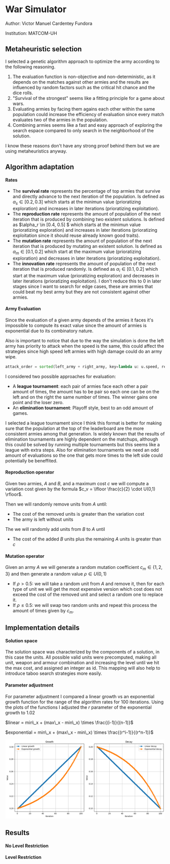# War Simulator

Author: Victor Manuel Cardentey Fundora

Institution: MATCOM-UH

## Metaheuristic selection

I selected a genetic algorithm approach to optimize the army according to the following reasoning.

1. The evaluation function is non-objective and non-deterministic, as it depends on the matches against other armies and the results are influenced by random factors such as the critical hit chance and the dice rolls.
1. "Survival of the strongest" seems like a fitting principle for a game about wars.
1. Evaluating armies by facing them agains each other within the same population could increase the efficiency of evaluation since every match evaluates two of the armies in the population. 
1. Combining armies seems like a fast and easy approach of exploring the search espace compared to only search in the neighborhood of the solution.

I know these reasons don't have any strong proof behind them but we are using metaheuristics anyway.

## Algorithm adaptation

#### Rates

- The **survival rate** represents the percentage of top armies that survive and directly advance to the next iteration of the population. Is defined as $\alpha_s \in [0.2, 0.3]$ which starts at the minimun value (prioratizing exploration) and increases in later iterations (prioratizing exploitation).
- The **reproduction rate** represents the amount of population of the next iteration that is produced by combining two existent solutions. Is defined as $\alpha_r \in [0.4, 0.5] $ which starts at the minimun value (prioratizing exploration) and increases in later iterations (prioratizing exploitation since it should reuse already known good traits). 
- The **mutation rate** represents the amount of population of the next iteration that is produced by mutating an existent solution. Is defined as $\alpha_m \in [0.1, 0.2]$ which start at the maximum value (prioratizing exploration) and decreases in later iterations (prioratizing exploitation).
- The **innovation rate** represents the amount of population of the next iteration that is produced randomly. Is defined as $\alpha_i \in [0.1, 0.2]$ which start at the maximum value (prioratizing exploration) and decreases in later iterations (prioratizing exploitation). I don't reduce this to 0 in later stages since I want to search for edge cases, these are armies that could beat my best army but they are not consistent against other armies. 

#### Army Evaluation

Since the evaluation of a given army depends of the armies it faces it's impossible to compute its exact value since the amount of armies is exponential due to its combinatory nature.

Also is important to notice that due to the way the simulation is done the left army has priority to attack when the speed is the same, this could affect the strategies since high speed left armies with high damage could do an army wipe.

```python
attack_order = sorted(left_army + right_army, key=lambda u: u.speed, reverse=True)
```

I considered two possible approaches for evaluation:

- A **league tournament**: each pair of armies face each other a pair amount of times, the amount has to be pair so each one can be on the left and on the right the same number of times. The winner gains one point and the loser zero.
- An **elimination tournament**: Playoff style, best to an odd amount of games.

I selected a league tournament since I think this format is better for making sure that the population at the top of the leaderboard are the more consistent armies among that generation. Is widely known that the results of elimination tournaments are highly dependent on the matchups, although this could be solved by running multiple tournaments but this seems like a league with extra steps. Also for elimination tournaments we need an odd amount of evaluations so the one that gets more times to the left side could potentially be beneffited. 

#### Reproduction operator

Given two armies, $A$ and $B$, and a maximum cost $c$  we will compute a variation cost given by the formula $c_v = \lfloor \frac{c}{2} \cdot U(0,1)  \rfloor$.

Then we will randomly remove units from $A$ until:

- The cost of the removed units is greater than the variation cost
- The army is left without units

The we will randomly add units from $B$ to $A$ until

- The cost of the added $B$ units plus the remaining $A$ units is greater than $c$

#### Mutation operator

Given an army $A$ we will generate a random mutation coefficient $c_m \in \{1,2,3\}$ and then generate a random value $\rho \in U(0,1)$ 

- If $\rho > 0.5$: we will take a random unit from $A$ and remove it, then for each type of unit we will get the most expensive version which cost does not exceed the cost of the removed unit and select a random one to replace it.
- If $\rho \leq 0.5$: we will swap two random units and repeat this process the amount of times given by $c_m$.

## Implementation details

#### Solution space

The solution space was characterized by the components of a solution, in this case the units. All possible valid units were precomputed, making all unit, weapon and armour combination and increasing the level until we hit the max cost, and assigned an integer as id. This mapping will also help to introduce taboo search strategies more easily.

#### Parameter adjustment

For parameter adjustment I compared a linear growth vs an exponential growth function for the range of the algorithm rates for 100 iterations. Using the plots of the functions I adjusted the $r$ parameter of the exponential growth to 1.02

$linear = min\_x + (max\_x - min\_x) \times \frac{(i-1)}{(n-1)}$

$exponential = min\_x + (max\_x - min\_x) \times \frac{(r^i-1)}{(r^n-1)}$

![rates_adjustment](./rates_adjustment.png)

## Results

#### No Level Restriction



#### Level Restriction

































 